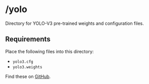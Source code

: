 # /yolo

Directory for YOLO-V3 pre-trained weights and configuration files.

## Requirements

Place the following files into this directory:

- `yolo3.cfg`
- `yolo3.weights`

Find these on [GitHub](https://github.com/AlexeyAB/darknet).


